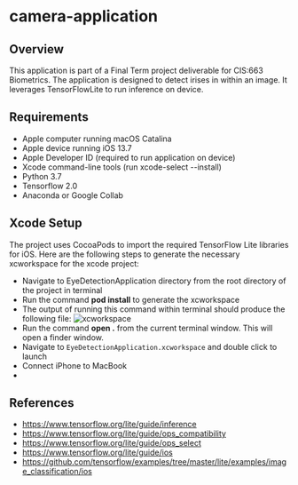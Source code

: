 # camera-application


## Overview
This application is part of a Final Term project deliverable for CIS:663 Biometrics.  The application is designed to detect irises in within an image.  It leverages TensorFlowLite to run inference on device.


## Requirements
- Apple computer running macOS Catalina
- Apple device running iOS 13.7
- Apple Developer ID (required to run application on device)
- Xcode command-line tools (run xcode-select --install)
- Python 3.7  
- Tensorflow 2.0
- Anaconda or Google Collab

## Xcode Setup

The project uses CocoaPods to import the required TensorFlow Lite libraries for iOS.  Here are the following steps to generate the necessary xcworkspace for the xcode project:
  - Navigate to EyeDetectionApplication directory from the root directory of the project in terminal
  - Run the command **pod install** to generate the xcworkspace
  - The output of running this command within terminal should produce the following file: 
  ![xcworkspace](/Images/xcworkspace.?raw=true "xcworkspace")
  - Run the command **open .** from the current terminal window.  This will open a finder window.
  - Navigate to `EyeDetectionApplication.xcworkspace` and double click to launch
  - Connect iPhone to MacBook
  -

## References
- https://www.tensorflow.org/lite/guide/inference
- https://www.tensorflow.org/lite/guide/ops_compatibility
- https://www.tensorflow.org/lite/guide/ops_select
- https://www.tensorflow.org/lite/guide/ios
- https://github.com/tensorflow/examples/tree/master/lite/examples/image_classification/ios

